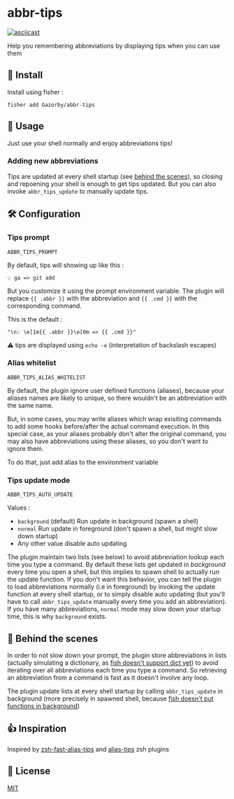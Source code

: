 # abbr-tips

[![asciicast](https://asciinema.org/a/2Cbvv03MZMtZmOBFv4E9qrWMC.svg)](https://asciinema.org/a/2Cbvv03MZMtZmOBFv4E9qrWMC)

Help you remembering abbreviations by displaying tips when you can use them

## 🚀 Install

Install using fisher :

```console
fisher add Gazorby/abbr-tips
```
## 🔧 Usage

Just use your shell normally and enjoy abbreviations tips!

### Adding new abbreviations
Tips are updated at every shell startup (see [behind the scenes](#-behind-the-scenes)), so closing and repoening your shell is enough to get tips updated. But you can also invoke `abbr_tips_update` to manually update tips.

## 🛠 Configuration

### Tips prompt

`ABBR_TIPS_PROMPT`

By default, tips will showing up like this :

```console
💡 ga => git add
```

But you customize it using the prompt environment variable. The plugin will replace `{{ .abbr }}` with the abbreviation and `{{ .cmd }}` with the corresponding command.


This is the default :

`"\n💡 \e[1m{{ .abbr }}\e[0m => {{ .cmd }}"`

⚠️ tips are displayed using `echo -e` (interpretation of backslash escapes)


### Alias whitelist

`ABBR_TIPS_ALIAS_WHITELIST`

By default, the plugin ignore user defined functions (aliases), because your aliases names are likely to unique, so there wouldn't be an abbreviation with the same name.

But, in some cases, you may write aliases which wrap exisiting commands to add some hooks before/after the actual command execution. In this special case, as your aliases probably don't alter the original command, you may also have abbreviations using these aliases, so you don't want to ignore them.

To do that, just add alias to the environment variable

### Tips update mode

`ABBR_TIPS_AUTO_UPDATE`

Values :
- `background` (default) Run update in background (spawn a shell)
- `normal` Run update in foreground (don't spawn a shell, but might slow down startup)
- Any other value disable auto updating

The plugin maintain two lists (see below) to avoid abbreviation lookup each time you type a command. By default these lists get updated in *background* every time you open a shell, but this implies to spawn shell to actually run the update function. If you don't want this behavior, you can tell the plugin to load abbreviations  normally (i.e in foreground) by invoking the update function at every shell startup, or to simply disable auto updating (but you'll have to call `abbr_tips_update` manually every time you add an abbreviation). If you have many abbreviations, `normal` mode may slow down your startup time, this is why `background` exists.


## 🎥 Behind the scenes
In order to not slow down your prompt, the plugin store abbreviations in lists (actually simulating a dictionary, as [fish doesn't support dict yet](https://github.com/fish-shell/fish-shell/issues/390)) to avoid iterating over all abbreviations each time you type a command. So retrieving an abbreviation from a command is fast as it doesn't involve any loop.

The plugin update lists at every shell startup by calling `abbr_tips_update` in background (more precisely in spawned shell, because [fish doesn't put functions in background](https://github.com/fish-shell/fish-shell/issues/238))

## 👍 Inspiration

Inspired by [zsh-fast-alias-tips](https://github.com/sei40kr/zsh-fast-alias-tips) and [alias-tips](https://github.com/djui/alias-tips) zsh plugins

## 📝 License
[MIT](https://github.com/Gazorby/abbr-tips/blob/master/LICENSE)

